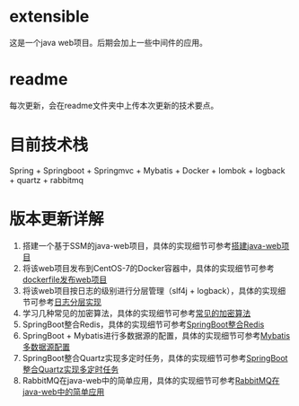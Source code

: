 # extensible
这是一个java web项目。后期会加上一些中间件的应用。
# readme
每次更新，会在readme文件夹中上传本次更新的技术要点。
# 目前技术栈
Spring + Springboot + Springmvc + Mybatis + Docker + lombok + logback + quartz + rabbitmq
# 版本更新详解
1. 搭建一个基于SSM的java-web项目，具体的实现细节可参考[搭建java-web项目](https://github.com/zhenye163/extensible/blob/master/readme/readme-1/%E6%90%AD%E5%BB%BA%E4%B8%80%E4%B8%AA%E5%9F%BA%E4%BA%8ESSM%E6%A1%86%E6%9E%B6%E7%9A%84java-web%E9%A1%B9%E7%9B%AE.md)
2. 将该web项目发布到CentOS-7的Docker容器中，具体的实现细节可参考[dockerfile发布web项目](https://github.com/zhenye163/extensible/blob/master/readme/readme-2/%E4%BB%A5dockerfile%E7%9A%84%E6%96%B9%E5%BC%8F%E5%8F%91%E5%B8%83java-web%E9%A1%B9%E7%9B%AE.md)
3. 将该web项目按日志的级别进行分层管理（slf4j + logback），具体的实现细节可参考[日志分层实现](https://github.com/zhenye163/extensible/blob/master/readme/readme-3/(slf4j%20%2B%20logback)%E8%BF%9B%E8%A1%8C%E6%97%A5%E5%BF%97%E5%88%86%E5%B1%82.md)
4. 学习几种常见的加密算法，具体的实现细节可参考[常见的加密算法](https://github.com/zhenye163/extensible/blob/master/readme/readme-4/java-web%E5%BC%80%E5%8F%91%E4%B8%AD%E5%B8%B8%E8%A7%81%E5%8A%A0%E5%AF%86%E7%AE%97%E6%B3%95%E7%9A%84%E6%B1%87%E6%80%BB.md)
5. SpringBoot整合Redis，具体的实现细节可参考[SpringBoot整合Redis](https://github.com/zhenye163/extensible/blob/master/readme/readme-5/Redis%E5%A4%A7%E5%90%88%E9%9B%86.md)
6. SpringBoot + Mybatis进行多数据源的配置，具体的实现细节可参考[Mybatis多数据源配置](https://github.com/zhenye163/extensible/blob/master/readme/readme-6/Mybatis%E9%85%8D%E7%BD%AE%E5%A4%9A%E6%95%B0%E6%8D%AE%E6%BA%90.md)
7. SpringBoot整合Quartz实现多定时任务，具体的实现细节可参考[SpringBoot整合Quartz实现多定时任务](https://github.com/zhenye163/extensible/blob/master/readme/readme-7/SpringBoot%E6%95%B4%E5%90%88Quartz%E5%AE%9E%E7%8E%B0%E5%A4%9A%E5%AE%9A%E6%97%B6%E4%BB%BB%E5%8A%A1.md)
8. RabbitMQ在java-web中的简单应用，具体的实现细节可参考[RabbitMQ在java-web中的简单应用](https://github.com/zhenye163/extensible/blob/master/readme/readme-8/RabbitMQ%E5%9C%A8java-web%E4%B8%AD%E7%9A%84%E7%AE%80%E5%8D%95%E5%BA%94%E7%94%A8.md)
